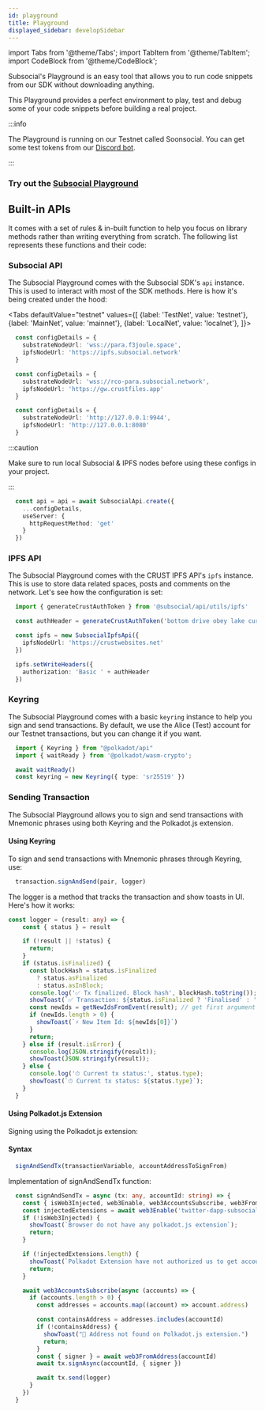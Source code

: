 ```yaml
---
id: playground
title: Playground
displayed_sidebar: developSidebar
---
```


import Tabs from '@theme/Tabs';
import TabItem from '@theme/TabItem';
import CodeBlock from '@theme/CodeBlock';

Subsocial's Playground is an easy tool that allows you to run code snippets from our SDK without downloading anything.

This Playground provides a perfect environment to play, test and debug some of your code snippets before building a real project. 

:::info

The Playground is running on our Testnet called Soonsocial. You can get some test tokens from our [Discord bot](https://discord.gg/JRTMTtPK).

:::

### Try out the [Subsocial Playground](https://play.subsocial.network/)

## Built-in APIs
It comes with a set of rules & in-built function to help you focus on library methods rather than writing everything from scratch. The following list represents these functions and their code: 

### Subsocial API
The Subsocial Playground comes with the Subsocial SDK's `api` instance. This is used to interact with most of the SDK methods. Here is how it's being created under the hood:

<Tabs
  defaultValue="testnet"
  values={[
    {label: 'TestNet', value: 'testnet'},
    {label: 'MainNet', value: 'mainnet'},
    {label: 'LocalNet', value: 'localnet'},
  ]}>
  <TabItem value="mainnet">

```ts
  const configDetails = {
    substrateNodeUrl: 'wss://para.f3joule.space',
    ipfsNodeUrl: 'https://ipfs.subsocial.network'
  }
```

  </TabItem>
  <TabItem value="testnet">

```ts
  const configDetails = {
    substrateNodeUrl: 'wss://rco-para.subsocial.network',
    ipfsNodeUrl: 'https://gw.crustfiles.app'
  }
```

  </TabItem>
  <TabItem value="localnet">

```ts
  const configDetails = {
    substrateNodeUrl: 'http://127.0.0.1:9944',
    ipfsNodeUrl: 'http://127.0.0.1:8080'
  }
```
:::caution

Make sure to run local Subsocial & IPFS nodes before using these configs in your project.

:::
  </TabItem>
</Tabs>

```typescript
  const api = api = await SubsocialApi.create({
    ...configDetails,
    useServer: {
      httpRequestMethod: 'get'
    }
  })
```

### IPFS API
The Subsocial Playground comes with the CRUST IPFS API's `ipfs` instance. This is use to store data related spaces, posts and comments on the network. Let's see how the configuration is set:


```typescript
  import { generateCrustAuthToken } from '@subsocial/api/utils/ipfs'

  const authHeader = generateCrustAuthToken('bottom drive obey lake curtain smoke basket hold race lonely fit walk//Alice')

  const ipfs = new SubsocialIpfsApi({
    ipfsNodeUrl: 'https://crustwebsites.net'
  })

  ipfs.setWriteHeaders({
    authorization: 'Basic ' + authHeader
  })
```

### Keyring
The Subsocial Playground comes with a basic `keyring` instance to help you sign and send transactions. By default, we use the Alice (Test) account for our Testnet transactions, but you can change it if you want. 


```typescript
  import { Keyring } from "@polkadot/api"
  import { waitReady } from '@polkadot/wasm-crypto';

  await waitReady()
  const keyring = new Keyring({ type: 'sr25519' })
```

### Sending Transaction
The Subsocial Playground allows you to sign and send transactions with Mnemonic phrases using both Keyring and the Polkadot.js extension. 

#### Using Keyring
To sign and send transactions with Mnemonic phrases through Keyring, use:

```typescript
  transaction.signAndSend(pair, logger) 
```

The logger is a method that tracks the transaction and show toasts in UI. Here's how it works:

```typescript
const logger = (result: any) => {
    const { status } = result

    if (!result || !status) {
      return;
    }
    if (status.isFinalized) {
      const blockHash = status.isFinalized
        ? status.asFinalized
        : status.asInBlock;
      console.log('✅ Tx finalized. Block hash', blockHash.toString());
      showToast(`✅ Transaction: ${status.isFinalized ? 'Finalised' : 'Added in Block'}`);
      const newIds = getNewIdsFromEvent(result); // get first argument from array.
      if (newIds.length > 0) {
        showToast(`⚡️ New Item Id: ${newIds[0]}`)
      }
      return;
    } else if (result.isError) {
      console.log(JSON.stringify(result));
      showToast(JSON.stringify(result));
    } else {
      console.log('⏱ Current tx status:', status.type);
      showToast(`⏱ Current tx status: ${status.type}`);
    }
  }
```

#### Using Polkadot.js Extension
Signing using the Polkadot.js extension: 

#### Syntax

```typescript
  signAndSendTx(transactionVariable, accountAddressToSignFrom)
```

Implementation of signAndSendTx function: 

```typescript
  const signAndSendTx = async (tx: any, accountId: string) => {
    const { isWeb3Injected, web3Enable, web3AccountsSubscribe, web3FromAddress } = await import('@polkadot/extension-dapp')
    const injectedExtensions = await web3Enable('twitter-dapp-subsocial')
    if (!isWeb3Injected) {
      showToast(`Browser do not have any polkadot.js extension`);
      return;
    }

    if (!injectedExtensions.length) {
      showToast(`Polkadot Extension have not authorized us to get accounts`);
      return;
    }

    await web3AccountsSubscribe(async (accounts) => {
      if (accounts.length > 0) {
        const addresses = accounts.map((account) => account.address)

        const containsAddress = addresses.includes(accountId)
        if (!containsAddress) {
          showToast("😬 Address not found on Polkadot.js extension.")
          return;
        }
        const { signer } = await web3FromAddress(accountId)
        await tx.signAsync(accountId, { signer })

        await tx.send(logger)
      }
    })
  }
```